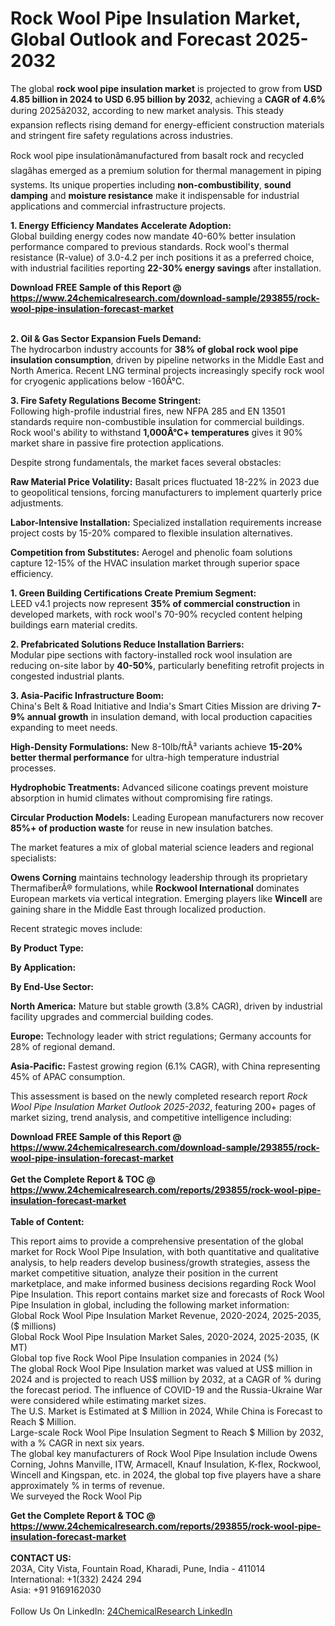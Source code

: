 <h1>Rock Wool Pipe Insulation Market, Global Outlook and Forecast 2025-2032</h1><p>The global <strong>rock wool pipe insulation market</strong> is projected to grow from <strong>USD 4.85 billion in 2024 to USD 6.95 billion by 2032</strong>, achieving a <strong>CAGR of 4.6%</strong> during 2025â2032, according to new market analysis. This steady expansion reflects rising demand for energy-efficient construction materials and stringent fire safety regulations across industries.</p><p>Rock wool pipe insulationâmanufactured from basalt rock and recycled slagâhas emerged as a premium solution for thermal management in piping systems. Its unique properties including <strong>non-combustibility</strong>, <strong>sound damping</strong> and <strong>moisture resistance</strong> make it indispensable for industrial applications and commercial infrastructure projects.</p><p><strong>1. Energy Efficiency Mandates Accelerate Adoption:</strong><br>
Global building energy codes now mandate 40-60% better insulation performance compared to previous standards. Rock wool's thermal resistance (R-value) of 3.0-4.2 per inch positions it as a preferred choice, with industrial facilities reporting <strong>22-30% energy savings</strong> after installation.</p><div><b>Download FREE Sample of this Report @ 
            <a href="https://www.24chemicalresearch.com/download-sample/293855/rock-wool-pipe-insulation-forecast-market">
            https://www.24chemicalresearch.com/download-sample/293855/rock-wool-pipe-insulation-forecast-market</a></b></div><br><p><strong>2. Oil &amp; Gas Sector Expansion Fuels Demand:</strong><br>
The hydrocarbon industry accounts for <strong>38% of global rock wool pipe insulation consumption</strong>, driven by pipeline networks in the Middle East and North America. Recent LNG terminal projects increasingly specify rock wool for cryogenic applications below -160Â°C.</p><p><strong>3. Fire Safety Regulations Become Stringent:</strong><br>
Following high-profile industrial fires, new NFPA 285 and EN 13501 standards require non-combustible insulation for commercial buildings. Rock wool's ability to withstand <strong>1,000Â°C+ temperatures</strong> gives it 90% market share in passive fire protection applications.</p><p>Despite strong fundamentals, the market faces several obstacles:</p><p><strong>Raw Material Price Volatility:</strong> Basalt prices fluctuated 18-22% in 2023 due to geopolitical tensions, forcing manufacturers to implement quarterly price adjustments.</p><p><strong>Labor-Intensive Installation:</strong> Specialized installation requirements increase project costs by 15-20% compared to flexible insulation alternatives.</p><p><strong>Competition from Substitutes:</strong> Aerogel and phenolic foam solutions capture 12-15% of the HVAC insulation market through superior space efficiency.</p><p><strong>1. Green Building Certifications Create Premium Segment:</strong><br>
LEED v4.1 projects now represent <strong>35% of commercial construction</strong> in developed markets, with rock wool's 70-90% recycled content helping buildings earn material credits.
</p><p><strong>2. Prefabricated Solutions Reduce Installation Barriers:</strong><br>
Modular pipe sections with factory-installed rock wool insulation are reducing on-site labor by <strong>40-50%</strong>, particularly benefiting retrofit projects in congested industrial plants.</p><p><strong>3. Asia-Pacific Infrastructure Boom:</strong><br>
China's Belt &amp; Road Initiative and India's Smart Cities Mission are driving <strong>7-9% annual growth</strong> in insulation demand, with local production capacities expanding to meet needs.</p><p><strong>High-Density Formulations:</strong> New 8-10lb/ftÂ³ variants achieve <strong>15-20% better thermal performance</strong> for ultra-high temperature industrial processes.</p><p><strong>Hydrophobic Treatments:</strong> Advanced silicone coatings prevent moisture absorption in humid climates without compromising fire ratings.</p><p><strong>Circular Production Models:</strong> Leading European manufacturers now recover <strong>85%+ of production waste</strong> for reuse in new insulation batches.</p><p>The market features a mix of global material science leaders and regional specialists:</p><p><strong>Owens Corning</strong> maintains technology leadership through its proprietary ThermafiberÂ® formulations, while <strong>Rockwool International</strong> dominates European markets via vertical integration. Emerging players like <strong>Wincell</strong> are gaining share in the Middle East through localized production.</p><p>Recent strategic moves include:</p><p><strong>By Product Type:</strong></p><p><strong>By Application:</strong></p><p><strong>By End-Use Sector:</strong></p><p><strong>North America:</strong> Mature but stable growth (3.8% CAGR), driven by industrial facility upgrades and commercial building codes.</p><p><strong>Europe:</strong> Technology leader with strict regulations; Germany accounts for 28% of regional demand.</p><p><strong>Asia-Pacific:</strong> Fastest growing region (6.1% CAGR), with China representing 45% of APAC consumption.</p><p>This assessment is based on the newly completed research report <em>Rock Wool Pipe Insulation Market Outlook 2025-2032</em>, featuring 200+ pages of market sizing, trend analysis, and competitive intelligence including:</p><div><b>Download FREE Sample of this Report @ 
            <a href="https://www.24chemicalresearch.com/download-sample/293855/rock-wool-pipe-insulation-forecast-market">
            https://www.24chemicalresearch.com/download-sample/293855/rock-wool-pipe-insulation-forecast-market</a></b></div><br><div><b>Get the Complete Report & TOC @ 
            <a href="https://www.24chemicalresearch.com/reports/293855/rock-wool-pipe-insulation-forecast-market">
            https://www.24chemicalresearch.com/reports/293855/rock-wool-pipe-insulation-forecast-market</a></b></div><br>
            <b>Table of Content:</b><p>This report aims to provide a comprehensive presentation of the global market for Rock Wool Pipe Insulation, with both quantitative and qualitative analysis, to help readers develop business/growth strategies, assess the market competitive situation, analyze their position in the current marketplace, and make informed business decisions regarding Rock Wool Pipe Insulation. This report contains market size and forecasts of Rock Wool Pipe Insulation in global, including the following market information:<br />
Global Rock Wool Pipe Insulation Market Revenue, 2020-2024, 2025-2035, ($ millions)<br />
Global Rock Wool Pipe Insulation Market Sales, 2020-2024, 2025-2035, (K MT)<br />
Global top five Rock Wool Pipe Insulation companies in 2024 (%)<br />
The global Rock Wool Pipe Insulation market was valued at US$ million in 2024 and is projected to reach US$ million by 2032, at a CAGR of % during the forecast period. The influence of COVID-19 and the Russia-Ukraine War were considered while estimating market sizes.<br />
The U.S. Market is Estimated at $ Million in 2024, While China is Forecast to Reach $ Million.<br />
Large-scale Rock Wool Pipe Insulation Segment to Reach $ Million by 2032, with a % CAGR in next six years.<br />
The global key manufacturers of Rock Wool Pipe Insulation include Owens Corning, Johns Manville, ITW, Armacell, Knauf Insulation, K-flex, Rockwool, Wincell and Kingspan, etc. in 2024, the global top five players have a share approximately % in terms of revenue.<br />
We surveyed the Rock Wool Pip</p><div><b>Get the Complete Report & TOC @ 
            <a href="https://www.24chemicalresearch.com/reports/293855/rock-wool-pipe-insulation-forecast-market">
            https://www.24chemicalresearch.com/reports/293855/rock-wool-pipe-insulation-forecast-market</a></b></div><br><b>CONTACT US:</b><br>
            203A, City Vista, Fountain Road, Kharadi, Pune, India - 411014<br>
            International: +1(332) 2424 294<br>
            Asia: +91 9169162030 <br><br>
            Follow Us On LinkedIn: <a href="https://www.linkedin.com/company/24chemicalresearch/">24ChemicalResearch LinkedIn</a>